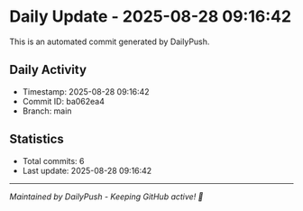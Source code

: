 # Daily Update - 2025-08-28 09:16:42

This is an automated commit generated by DailyPush.

## Daily Activity
- Timestamp: 2025-08-28 09:16:42
- Commit ID: ba062ea4
- Branch: main

## Statistics
- Total commits: 6
- Last update: 2025-08-28 09:16:42

---
*Maintained by DailyPush - Keeping GitHub active! 🚀*
